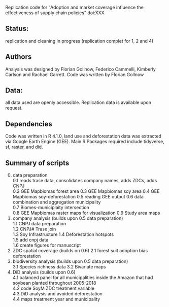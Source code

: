 Replication code for "Adoption and market coverage influence the effectiveness of supply chain policies" doi:XXX

## Status: 
replication and cleaning in progress (replication complet for 1, 2 and 4)

## Authors
Analysis was designed by Florian Gollnow, Federico Cammelli, Kimberly Carlson and Rachael Garrett. Code was written by Florian Gollnow

## Data: 
all data used are openly accessible. Replication data is available upon request.

## Dependencies
Code was written in R 4.1.0, land use and deforestation data was extracted via Google Earth Engine (GEE). Main R Packages required include tidyverse, sf, raster, and did.

## Summary of scripts  
0. data preparation  
  0.1 reads trase data, consolidates company names, adds ZDCs, adds CNPJ  
  0.2 GEE Mapbiomas forest area
  0.3 GEE Mapbiomas soy area
  0.4 GEE Mapbiomas soy-deforestation
  0.5 reading GEE output
  0.6 data combination and aggregation municipality   
  0.7 Biomes-municiplaity intersection    
  0.8 GEE Mapbiomas raster maps for visualization
  0.9 Study area maps  
1. company analysis (builds upon 0.5 data preparation)  
  1.1 CNPJ data preparation  
  1.2 CNPJ# Trase join  
  1.3 Soy Infrastructure 
  1.4 Deforestation hotspots  
  1.5 add cnpj data  
  1.6 create figures for manuscript  
2. ZDC spatial coverage (builds on 0.6)
  2.1 forest suit adoption bias deforestation
3. biodiversity analysis (builds upon 0.5 data preparation)  
  3.1 Species richness data
  3.2 Bivariate maps
4. DiD analysis (builds upon 0.6)  
  4.1 balanced panel for all municipalities inside the Amazon that had soybean planted throughout 2005-2018  
  4.2 code SoyM ZDC treatment variable  
  4.3 DiD analysis and avoided deforestation   
  4.4 maps treatment year and municipality  



